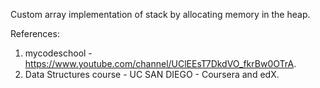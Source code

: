 Custom array implementation of stack by allocating memory in the heap. 

References:
1. mycodeschool - https://www.youtube.com/channel/UClEEsT7DkdVO_fkrBw0OTrA.
2. Data Structures course - UC SAN DIEGO - Coursera and edX.
